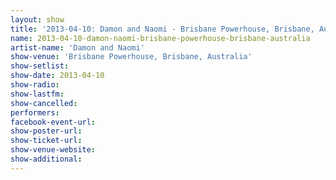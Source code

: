 ```yaml
---
layout: show
title: '2013-04-10: Damon and Naomi - Brisbane Powerhouse, Brisbane, Australia'
name: 2013-04-10-damon-naomi-brisbane-powerhouse-brisbane-australia
artist-name: 'Damon and Naomi'
show-venue: 'Brisbane Powerhouse, Brisbane, Australia'
show-setlist: 
show-date: 2013-04-10
show-radio: 
show-lastfm: 
show-cancelled: 
performers: 
facebook-event-url: 
show-poster-url: 
show-ticket-url: 
show-venue-website: 
show-additional: 
---
```



